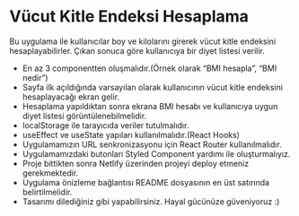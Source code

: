 

# Vücut Kitle Endeksi Hesaplama

Bu uygulama ile kullanıcılar boy ve kilolarını girerek vücut kitle endeksini hesaplayabilirler. Çıkan sonuca göre kullanıcıya bir diyet listesi verilir.


- En az 3 componentten oluşmalıdır.(Örnek olarak “BMI hesapla”, “BMI nedir”)
- Sayfa ilk açıldığında varsayılan olarak kullanıcının vücut kitle endeksini hesaplayacağı ekran gelir.
- Hesaplama yapıldıktan sonra ekrana BMI hesabı ve kullanıcıya uygun diyet listesi görüntülenebilmelidir.
- localStorage ile tarayıcıda veriler tutulmalıdır.
- useEffect ve useState yapıları kullanılmalıdır.(React Hooks)
- Uygulamamızın URL senkronizasyonu için React Router kullanılmalıdır.
- Uygulamamızdaki butonları Styled Component yardımı ile oluşturmalıyız.
- Proje bittikten sonra Netlify üzerinden projeyi deploy etmeniz gerekmektedir.
- Uygulama önizleme bağlantısı README dosyasının en üst satırında belirtilmelidir.
- Tasarımı dilediğiniz gibi yapabilirsiniz. Hayal gücünüze güveniyoruz :)

